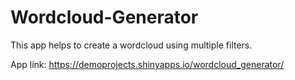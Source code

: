 # Wordcloud-Generator
This app helps to create a wordcloud using multiple filters.

App link: https://demoprojects.shinyapps.io/wordcloud_generator/
